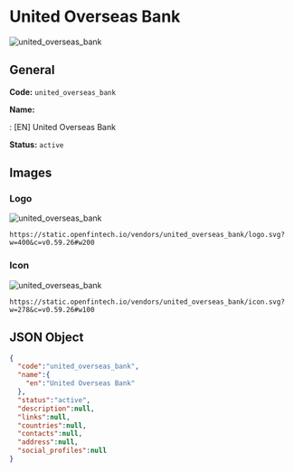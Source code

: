 
# United Overseas Bank 
![united_overseas_bank](https://static.openfintech.io/vendors/united_overseas_bank/logo.svg?w=400&c=v0.59.26#w200)  

## General 
 
**Code:** `united_overseas_bank` 
 
**Name:** 
 
:	[EN] United Overseas Bank 
 
**Status:** `active` 
 

## Images 

### Logo 
 
![united_overseas_bank](https://static.openfintech.io/vendors/united_overseas_bank/logo.svg?w=400&c=v0.59.26#w200)  

```
https://static.openfintech.io/vendors/united_overseas_bank/logo.svg?w=400&c=v0.59.26#w200
```  

### Icon 
 
![united_overseas_bank](https://static.openfintech.io/vendors/united_overseas_bank/icon.svg?w=278&c=v0.59.26#w100)  

```
https://static.openfintech.io/vendors/united_overseas_bank/icon.svg?w=278&c=v0.59.26#w100
```  

## JSON Object 

```json
{
  "code":"united_overseas_bank",
  "name":{
    "en":"United Overseas Bank"
  },
  "status":"active",
  "description":null,
  "links":null,
  "countries":null,
  "contacts":null,
  "address":null,
  "social_profiles":null
}
```  
